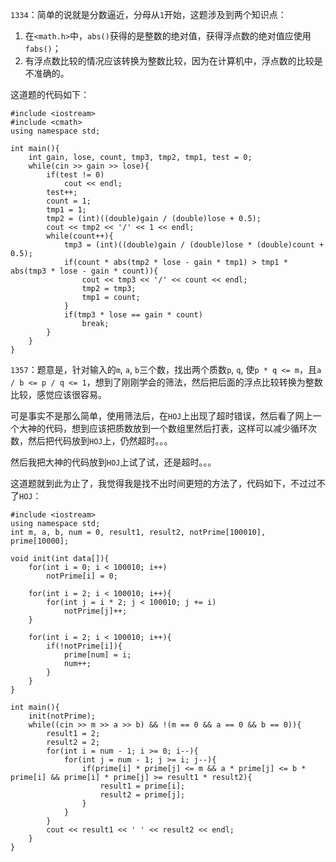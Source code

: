 `1334`：简单的说就是分数逼近，分母从`1`开始，这题涉及到两个知识点：

1. 在`<math.h>`中，`abs()`获得的是整数的绝对值，获得浮点数的绝对值应使用`fabs()`；
2. 有浮点数比较的情况应该转换为整数比较，因为在计算机中，浮点数的比较是不准确的。  

这道题的代码如下：

    #include <iostream>
    #include <cmath>
    using namespace std;

    int main(){
        int gain, lose, count, tmp3, tmp2, tmp1, test = 0;
        while(cin >> gain >> lose){
            if(test != 0)
                cout << endl;
            test++;
            count = 1;
            tmp1 = 1;
            tmp2 = (int)((double)gain / (double)lose + 0.5);
            cout << tmp2 << '/' << 1 << endl;
            while(count++){
                tmp3 = (int)((double)gain / (double)lose * (double)count + 0.5);
                if(count * abs(tmp2 * lose - gain * tmp1) > tmp1 * abs(tmp3 * lose - gain * count)){
                    cout << tmp3 << '/' << count << endl;
                    tmp2 = tmp3;
                    tmp1 = count;
                }
                if(tmp3 * lose == gain * count)
                    break;
            }
        }
    }
	
`1357`：题意是，针对输入的`m`, `a`, `b`三个数，找出两个质数`p`, `q`, 使`p * q <= m`，且`a / b <= p / q <= 1`，想到了刚刚学会的筛法，然后把后面的浮点比较转换为整数比较，感觉应该很容易。  

可是事实不是那么简单，使用筛法后，在`HOJ`上出现了超时错误，然后看了网上一个大神的代码，想到应该把质数放到一个数组里然后打表，这样可以减少循环次数，然后把代码放到`HOJ`上，仍然超时。。。  

然后我把大神的代码放到`HOJ`上试了试，还是超时。。。  

这道题就到此为止了，我觉得我是找不出时间更短的方法了，代码如下，不过过不了`HOJ`：

    #include <iostream>
    using namespace std;
    int m, a, b, num = 0, result1, result2, notPrime[100010], prime[10000];

    void init(int data[]){
        for(int i = 0; i < 100010; i++)
            notPrime[i] = 0;
    
        for(int i = 2; i < 100010; i++){
            for(int j = i * 2; j < 100010; j += i)
                notPrime[j]++;
        }

        for(int i = 2; i < 100010; i++){
            if(!notPrime[i]){
                prime[num] = i;
                num++;
            }
        }
    }

    int main(){
        init(notPrime);
        while((cin >> m >> a >> b) && !(m == 0 && a == 0 && b == 0)){
            result1 = 2;
            result2 = 2;
            for(int i = num - 1; i >= 0; i--){
                for(int j = num - 1; j >= i; j--){
                    if(prime[i] * prime[j] <= m && a * prime[j] <= b * prime[i] && prime[i] * prime[j] >= result1 * result2){
                        result1 = prime[i];
                        result2 = prime[j];
                    }
                }
            }
            cout << result1 << ' ' << result2 << endl;
        }
    }
